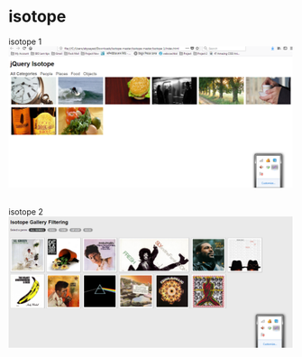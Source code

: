 # isotope

isotope 1
<img src="https://raw.githubusercontent.com/abusyaid512/isotope/master/Screenshot_2.png"/>
<br>
<br>

isotope 2
<img src="https://raw.githubusercontent.com/abusyaid512/isotope/master/Screenshot_1.png"/>
